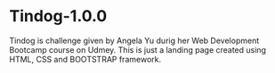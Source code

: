 # Tindog-1.0.0
Tindog is challenge given by Angela Yu durig her Web Development Bootcamp course on Udmey.
This is just a landing page created using HTML, CSS and BOOTSTRAP framework.
